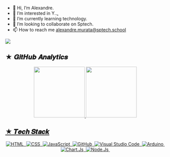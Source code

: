 - 👋 Hi, I’m Alexandre.
- 👀 I’m interested in Y..<a href="https://github.com/Yasmya">.</a>
- 🌱 I’m currently learning technology.
- 💞️ I’m looking to collaborate on Sptech.
- 📫 How to reach me alexandre.murata@sptech.school



<img src = "https://pa1.narvii.com/6391/8079d95849b2977ab2fbf3c8898d029b7a1d9c08_hq.gif"/>

<!--
AlexandreDSptech/AlexandreDSptech is a ✨ special ✨ repository because its `README.md` (this file) appears on your GitHub profile.
You can click the Preview link to take a look at your changes.
-->

## ★ 𝑮𝒊𝒕𝑯𝒖𝒃 𝑨𝒏𝒂𝒍𝒚𝒕𝒊𝒄𝒔
  
  <div align="center">
    <a href="https://github.com/AlexandreDSptech">
    <img height="160em" src="https://github-readme-stats.vercel.app/api?username=AlexandreDSptech&show_icons=true&include_all_commits=true&count_private=true&bg_color=0d1117&hide_border=true"/>
    <img height="160em" src="https://github-readme-stats.vercel.app/api/top-langs/?username=AlexandreDSptech&layout=compact&langs_count=7&bg_color=0d1117&hide_border=true"/>
  </div>
    
## ★ 𝑻𝒆𝒄𝒉 𝑺𝒕𝒂𝒄𝒌

<div align="center">
  
![HTML](https://img.shields.io/badge/HTML5-E34F26?style=for-the-badge&logo=html5&logoColor=white)&nbsp;
![CSS](https://img.shields.io/badge/CSS3-1572B6?style=for-the-badge&logo=css3&logoColor=white)&nbsp;
![JavaScript](https://img.shields.io/badge/JavaScript-323330?style=for-the-badge&logo=javascript&logoColor=F7DF1E)&nbsp;
![GitHub](https://img.shields.io/badge/GitHub-100000?style=for-the-badge&logo=github&logoColor=white)&nbsp;
![Visual Studio Code](https://img.shields.io/badge/VS%20Code-323330?style=for-the-badge&logo=VisualStudioCode&logoColor=blue)&nbsp;
![Arduino](https://img.shields.io/badge/Arduino-00979D?style=for-the-badge&logo=arduino&logoColor=white)&nbsp;
![Chart.Js](https://img.shields.io/badge/ChartJs-FF6384?style=for-the-badge&logo=chartdotjs&logoColor=white)&nbsp;
![Node.Js](https://img.shields.io/badge/NodeJs-339933?style=for-the-badge&logo=nodedotjs&logoColor=white)&nbsp;
 
</div>
